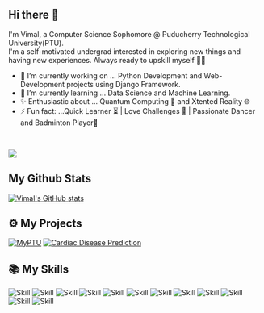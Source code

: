 ## Hi there 👋

I'm Vimal, a Computer Science Sophomore @ Puducherry Technological University(PTU).  
I'm a self-motivated undergrad interested in exploring new things and having new experiences. Always ready to upskill myself 🐱‍🏍

<!--
**vimal-11/vimal-11** is a ✨ _special_ ✨ repository because its `README.md` (this file) appears on your GitHub profile.

Here are some ideas to get you started:
-->

- 🔭 I’m currently working on ... Python Development and Web-Development projects using Django Framework.
- 🌱 I’m currently learning ... Data Science and Machine Learning. 
- ✨ Enthusiastic about ... Quantum Computing 🚀 and Xtented Reality 🌐
- ⚡ Fun fact: ...Quick Learner ⏳ | Love Challenges 🎁 | Passionate Dancer and Badminton Player🏸  
<br>  

![](https://visitor-badge.laobi.icu/badge?page_id=vimal-11.visitor-badge&style=flat-square&color=0088cc)<br>
  
## My Github Stats

[![Vimal's GitHub stats](https://github-readme-stats.vercel.app/api?username=vimal-11&count_private=true&show_icons=true&theme=radical)](https://github.com/anuraghazra/github-readme-stats)
<br>  

## ⚙ My Projects

[![MyPTU](https://github-readme-stats.vercel.app/api/pin/?username=vimal-11&repo=django-myptu-webapp&show_icons=true&theme=radical)](https://github.com/vimal-11/django-myptu-webapp)
[![Cardiac Disease Prediction](https://github-readme-stats.vercel.app/api/pin/?username=vimal-11&repo=cardiac_disease_prediction-ML&show_icons=true&theme=radical)](https://github.com/vimal-11/cardiac_disease_prediction-ML)<br>

## 📚 My Skills

![Skill](https://img.shields.io/badge/Git-F05032?style=for-the-badge&logo=git&logoColor=white)
![Skill](https://img.shields.io/badge/Python-306998?style=for-the-badge&logo=python&logoColor=F7DF1E)
![Skill](https://img.shields.io/badge/Django-092e20?style=for-the-badge&logo=django&logoColor=white)
![Skill](https://img.shields.io/badge/HTML5-E34F26?style=for-the-badge&logo=html5&logoColor=white)
![Skill](https://img.shields.io/badge/CSS3-264de4?style=for-the-badge&logo=css3&logoColor=white)
![Skill](https://img.shields.io/badge/JavaScript-323330?style=for-the-badge&logo=javascript&logoColor=F7DF1E)
![Skill](https://img.shields.io/badge/c++-ED8B00?style=for-the-badge&logo=java&logoColor=white)
![Skill](https://img.shields.io/badge/Markdown-000000?style=for-the-badge&logo=markdown&logoColor=white)
![Skill](https://img.shields.io/badge/React-20232A?style=for-the-badge&logo=react&logoColor=61DAFB)
![Skill](https://img.shields.io/badge/Bootstrap-563D7C?style=for-the-badge&logo=bootstrap&logoColor=white)
![Skill](https://img.shields.io/badge/Heroku-430098?style=for-the-badge&logo=heroku&logoColor=white)
![Skill](https://img.shields.io/badge/Visual_Studio_Code-0078D4?style=for-the-badge&logo=visual%20studio%20code&logoColor=white)

